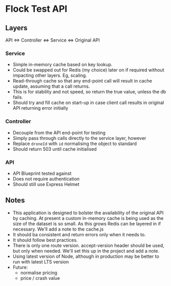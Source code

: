# Flock Test API
## Layers

API <=> Controller <=> Service <=> Original API

### Service
 
* Simple in-memory cache based on key lookup.
* Could be swapped out for Redis (my choice) later on if required without impacting other layers.  Eg, scaling.
* Read-through cache so that any end-point call will result in cache update, assuming that a call returns.
* This is for stability and not speed, so return the true value, unless the db fails.
* Should try and fill cache on start-up in case client call results in original API returning error initially 

### Controller

* Decouple from the API end-point for testing
* Simply pass through calls directly to the service layer, however
* Replace ```droneId``` with ```id``` normalising the object to standard
* Should return 503 until cache initialised

### API

* API Blueprint tested against 
* Does not require authentication
* Should still use Express Helmet

## Notes

* This application is designed to bolster the availability of the original API by caching.  At present a custom in-memory cache is being used as the size of the dataset is so small. As this grows Redis can be layered in if necessary.  We'll add a note to the cache.js
* It should ba consistent and return errors only when it needs to.
* It should follow best practices.
* There is only one route version.  accept-version header should be used, but only when needed.  We'll set this up in the project and add a note.
* Using latest version of Node, although in production may be better to run with latest LTS version
* Future:
   - normalise pricing
   - price / crash value